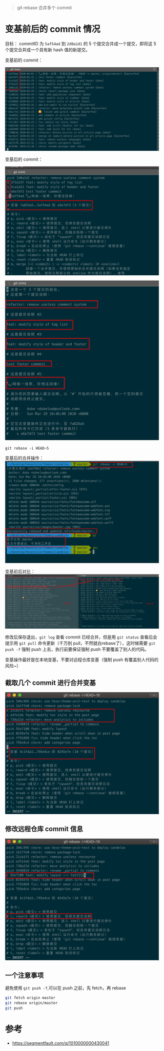 > git rebase 合并多个 commit

# 变基前后的 commit 情况
目标： commitID 为 `5af54ad` 到 `2d0a1d1` 的 5 个提交合并成一个提交，即将这 5 个提交合并成一个具有新 hash 值的新提交。

变基前的 commit：  

![](https://raw.githubusercontent.com/easterfan/picgo/master/blingbling/2020/20200413220232.png)


变基后的 commit：  

![](https://raw.githubusercontent.com/easterfan/picgo/master/blingbling/2020/20200413220936.png)

![](https://raw.githubusercontent.com/easterfan/picgo/master/blingbling/2020/20200413221257.png)

`git rebase -i HEAD~5`

变基后的合并操作：  
![](https://raw.githubusercontent.com/easterfan/picgo/master/blingbling/2020/20200413222122.png)  

变基前后对比：
![](https://raw.githubusercontent.com/easterfan/picgo/master/blingbling/2020/20200413222506.png)

修改后保存退出，`git log` 查看 commit 已经合并，但是用 `git status` 查看后会提示用 `git pull` 命令更新（千万别 pull，不然就白rebase了），这时候需要 `git push -f` 强制 push 上去，执行前要保证强制 push 不要覆盖了别人的代码。  

变基操作最好是在本地变基，不要对远程仓库变基（强制 push 有覆盖别人代码的风险~）

## 截取几个 commit 进行合并变基

![](https://raw.githubusercontent.com/easterfan/picgo/master/blingbling/2020/20200414220751.png)

## 修改远程仓库 commit 信息
![](https://raw.githubusercontent.com/easterfan/picgo/master/blingbling/2020/20200414220929.png)

## 一个注意事项
避免使用 `git push -f`,可以在 push 之前，先  fetch，再  rebase  

```bash
git fetch origin master
git rebase origin/master
git push
```


# 参考
- https://segmentfault.com/q/1010000000430041
